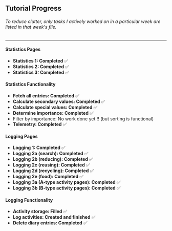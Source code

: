 ## Tutorial Progress

###### To reduce clutter, only tasks I actively worked on in a particular week are listed in that week's file.

-------------

#### Statistics Pages
* **Statistics 1: Completed** ✅
* **Statistics 2: Completed** ✅
* **Statistics 3: Completed** ✅

#### Statistics Functionality
* **Fetch all entries: Completed** ✅
* **Calculate secondary values: Completed** ✅
* **Calculate special values: Completed** ✅
* **Determine importance: Completed** ✅
* Filter by importance: No work done yet ‼️ (but sorting is functional)
* **Telemetry: Completed** ✅

#### Logging Pages
* **Logging 1: Completed** ✅
* **Logging 2a (search): Completed** ✅
* **Logging 2b (reducing): Completed** ✅
* **Logging 2c (reusing): Completed** ✅
* **Logging 2d (recycling): Completed** ✅
* **Logging 2e (food): Completed** ✅
* **Logging 3a (A-type activity pages): Completed** ✅
* **Logging 3b (B-type activity pages): Completed** ✅

#### Logging Functionality
* **Activity storage: Filled** ✅
* **Log activities: Created and finished** ✅
* **Delete diary entries: Completed** ✅
